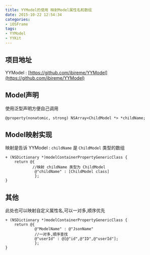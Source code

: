 ```yaml
---
title: YYModel的使用 映射Model属性名和数组
date: 2015-10-22 12:54:34
categories:
- iOSFrame
tags:
- YYModel
- YYKit
---
```



## 项目地址

YYModel : [https://github.com/ibireme/YYModel](https://github.com/ibireme/YYModel)

<!-- more -->

## Model声明

使用泛型声明方便自己调用

```objc
@property(nonatomic, strong) NSArray<ChildModel *> *childName;
```

## Model映射实现

映射是告诉 YYModel : `childName` 是 `ChildModel` 类型的数组

```objc
+ (NSDictionary *)modelContainerPropertyGenericClass {
    return @{
            //映射 childName 类型为 ChildModel
             @"childName" : [ChildModel class]
             };
}
```


## 其他

此处也可以映射自定义属性名,可以一对多,顺序优先

```objc
+ (NSDictionary *)modelContainerPropertyGenericClass {
    return @{
             @"ModelName" : @"JsonName"
             //一对多,顺序查找
             @"userId" : @[@"id",@"ID",@"userId"];
             };
}
```


